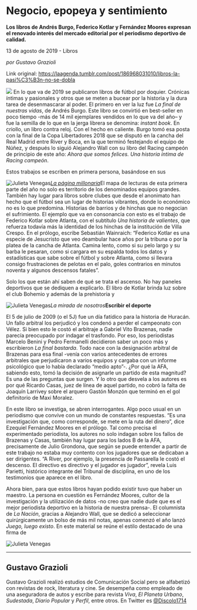 # Negocio, epopeya y sentimiento

**Los libros de Andrés Burgo, Federico Kotlar y Fernández Moores expresan el renovado interés del mercado editorial por el periodismo deportivo de calidad.**

13 de agosto de 2019 - Libros

_por Gustavo Grazioli_

Link original: https://laagenda.tumblr.com/post/186968031010/libros-la-pasi%C3%B3n-no-se-dobla

![](https://64.media.tumblr.com/3f5b1a5b43f1e4115b512debcbc966d5/d7893cd6be65e0ca-12/s500x750/47db1a4606a06baec54040e6d3078e0cca8cf306.jpg)
En lo que va de 2019 se publicaron libros de fútbol por doquier. Crónicas íntimas y pasionales y otros que se meten a bucear por la historia y la dura tarea de desenmascarar al poder. El primero en ver la luz fue *La final de nuestras vidas*, de Andrés Burgo. Este libro se convirtió en best-seller en poco tiempo -más de 14 mil ejemplares vendidos en lo que va del año– y fue la semilla de lo que en la jerga librera se denomina: *instant book*. En criollo, un libro contra reloj. Con el hecho en caliente. Burgo tomó esa posta con la final de la Copa Libertadores 2018 que se disputó en la cancha del Real Madrid entre River y Boca, en la que terminó festejando el equipo de Núñez, y después lo siguió Alejandro Wall con su libro del Racing campeón de principio de este año: *Ahora que somos felices. Una historia íntima de Racing campeón*.

Estos trabajos se escriben en primera persona, basándose en sus 

![Julieta Venegas](https://64.media.tumblr.com/2aab1ea02d5cde0e8ccb596ea40ed965/d7893cd6be65e0ca-6f/s250x400/2f68456c010c029e7c3a7577a56d753ef69d36c8.jpg)[*La página millonaria*](https://lapaginamillonaria.com/)El mapa de lecturas de esta primera parte del año no solo es territorio de los denominados equipos grandes. También hay lugar para libros sobre clubes que desde el anonimato han hecho que el fútbol sea un lugar de historias vibrantes, donde lo económico no es lo que predomina. Historias de barrios y de hinchas que no negocian el sufrimiento. El ejemplo que va en consonancia con esto es el trabajo de Federico Kotlar sobre Atlanta, con el subtítulo *Una historia de valientes*, que refuerza todavía más la identidad de los hinchas de la institución de Villa Crespo. En el prólogo, escribe Sebastián Wainraich: “Federico Kotlar es una especie de Jesucristo que veo deambular hace años por la tribuna o por la platea de la cancha de Atlanta. Camina lento, como si su pelo largo y su barba le pesaran, como si cargara en su espalda todos los datos y estadísticas que sabe sobre el fútbol y sobre Atlanta, como si llevara consigo frustraciones de pelotas en el palo, goles contrarios en minutos noventa y algunos descensos fatales”.


Solo los que están ahí saben de qué se trata el ascenso. No hay paneles deportivos que se dediquen a explicarlo. El libro de Kotlar brinda luz sobre el club Bohemio y además de la prehistoria y 

![Julieta Venegas](https://64.media.tumblr.com/4df5023d6500b1d598f61112ab7e833c/d7893cd6be65e0ca-2d/s250x400/0eaedac2e1ca8a7f6e88b9b67c9f7645052bfadd.jpg)*La mirada de nosotros***Escribir el deporte**

El 5 de julio de 2009 (o el 5J) fue un día fatídico para la historia de Huracán. Un fallo arbitral los perjudicó y los condenó a perder el campeonato con Vélez. Si bien esto le costó el arbitraje a Gabriel Vito Brazenas, nadie parecía preocupado por indagar el trasfondo. Por eso, los periodistas Marcelo Benini y Pedro Fermanelli decidieron saber un poco más y escribieron *La final bastarda*. Todo nace con la designación arbitral de Brazenas para esa final -venía con varios antecedentes de errores arbitrales que perjudicaron a varios equipos y cargaba con un informe psicológico que lo había declarado “medio apto”-. ¿Por qué la AFA, sabiendo esto, tomó la decisión de asignarle un partido de esta magnitud? Es una de las preguntas que surgen. Y lo otro que desvela a los autores es por qué Ricardo Casas, juez de línea de aquel partido, no cobró la falta de Joaquín Larrivey sobre el arquero Gastón Monzón que terminó en el gol definitorio de Maxi Moralez.

En este libro se investiga, se abren interrogantes. Algo poco usual en un periodismo que convive con un mundo de constantes respuestas. “Es una investigación que, como corresponde, se mete en la ruta del dinero”, dice Ezequiel Fernández Moores en el prólogo. Tal como precisa el experimentado periodista, los autores no solo indagan sobre los fallos de Brazenas y Casas, también hay lugar para los lados B de la AFA, precisamente de Julio Grondona, que según se puede entender a partir de este trabajo no estaba muy contento con los jugadores que se dedicaban a ser dirigentes. “A River, por ejemplo, la presencia de Passarella le costó el descenso. El directivo es directivo y el jugador es jugador”, revela Luis Parietti, histórico integrante del Tribunal de disciplina, en uno de los testimonios que aparece en el libro. 


Ahora bien, para que estos libros hayan podido existir tuvo que haber un maestro. La persona en cuestión es Fernández Moores, cultor de la investigación y la utilización de datos -no creo que nadie dude que es el mejor periodista deportivo en la historia de nuestra prensa-. El columnista de *La Nación*, gracias a Alejandro Wall, que se dedicó a seleccionar quirúrgicamente un bolso de más mil notas, apenas comenzó el año lanzó *Juego, luego existo*. En este material se reúne el estilo destacado de una firma de 

![Julieta Venegas](https://64.media.tumblr.com/f19e8b5e74d47b584c317ead2468bd36/d7893cd6be65e0ca-f3/s250x400/8db484b9736165c37e8bd07b3a66aa7fcc7d25d1.jpg)  




---

Gustavo Grazioli
----------------

 Gustavo Grazioli realizó estudios de Comunicación Social pero se alfabetizó con revistas de rock, literatura y cine. Se desempeña como empleado de una aseguradora de autos y escribe para revista *Viva*, *El Planeta Urbano*, *Sudestada*, *Diario Popular* y *Perfil*, entre otros. En Twitter es [@Discolo1714](https://twitter.com/discolo1714) 

